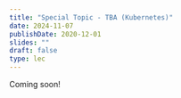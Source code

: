 ```yaml
---
title: "Special Topic - TBA (Kubernetes)"
date: 2024-11-07
publishDate: 2020-12-01
slides: ""
draft: false
type: lec
---
```


Coming soon!
